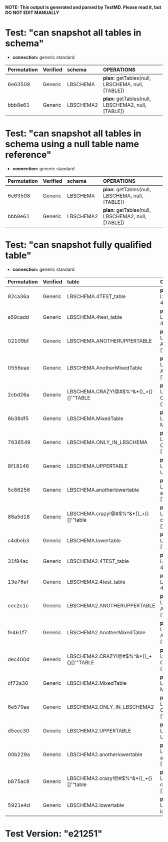 **NOTE: This output is generated and parsed by TestMD. Please read it, but DO NOT EDIT MANUALLY**

# Test: "can snapshot all tables in schema" #

- **connection:** generic standard

| Permutation | Verified | schema    | OPERATIONS
| :---------- | :------- | :-------- | :------
| 6e63508     | Generic  | LBSCHEMA  | **plan**: getTables(null, LBSCHEMA, null, [TABLE])
| bbb8e61     | Generic  | LBSCHEMA2 | **plan**: getTables(null, LBSCHEMA2, null, [TABLE])

# Test: "can snapshot all tables in schema using a null table name reference" #

- **connection:** generic standard

| Permutation | Verified | schema    | OPERATIONS
| :---------- | :------- | :-------- | :------
| 6e63508     | Generic  | LBSCHEMA  | **plan**: getTables(null, LBSCHEMA, null, [TABLE])
| bbb8e61     | Generic  | LBSCHEMA2 | **plan**: getTables(null, LBSCHEMA2, null, [TABLE])

# Test: "can snapshot fully qualified table" #

- **connection:** generic standard

| Permutation | Verified | table                                   | OPERATIONS
| :---------- | :------- | :-------------------------------------- | :------
| 82ca36a     | Generic  | LBSCHEMA.4TEST_table                    | **plan**: getTables(null, LBSCHEMA, 4TEST\_table, [TABLE])
| a59cadd     | Generic  | LBSCHEMA.4test_table                    | **plan**: getTables(null, LBSCHEMA, 4test\_table, [TABLE])
| 02109bf     | Generic  | LBSCHEMA.ANOTHERUPPERTABLE              | **plan**: getTables(null, LBSCHEMA, ANOTHERUPPERTABLE, [TABLE])
| 0556eae     | Generic  | LBSCHEMA.AnotherMixedTable              | **plan**: getTables(null, LBSCHEMA, AnotherMixedTable, [TABLE])
| 2cbd26a     | Generic  | LBSCHEMA.CRAZY!@#\$%^&*()_+{}[]'"TABLE  | **plan**: getTables(null, LBSCHEMA, CRAZY!@#\\$\%^&*()\_+{}[]'"TABLE, [TABLE])
| 6b38df5     | Generic  | LBSCHEMA.MixedTable                     | **plan**: getTables(null, LBSCHEMA, MixedTable, [TABLE])
| 7636549     | Generic  | LBSCHEMA.ONLY_IN_LBSCHEMA               | **plan**: getTables(null, LBSCHEMA, ONLY\_IN\_LBSCHEMA, [TABLE])
| 8f18146     | Generic  | LBSCHEMA.UPPERTABLE                     | **plan**: getTables(null, LBSCHEMA, UPPERTABLE, [TABLE])
| 5c86256     | Generic  | LBSCHEMA.anotherlowertable              | **plan**: getTables(null, LBSCHEMA, anotherlowertable, [TABLE])
| 86a5d18     | Generic  | LBSCHEMA.crazy!@#\$%^&*()_+{}[]'"table  | **plan**: getTables(null, LBSCHEMA, crazy!@#\\$\%^&*()\_+{}[]'"table, [TABLE])
| c4dbeb3     | Generic  | LBSCHEMA.lowertable                     | **plan**: getTables(null, LBSCHEMA, lowertable, [TABLE])
| 31f94ac     | Generic  | LBSCHEMA2.4TEST_table                   | **plan**: getTables(null, LBSCHEMA2, 4TEST\_table, [TABLE])
| 13e76ef     | Generic  | LBSCHEMA2.4test_table                   | **plan**: getTables(null, LBSCHEMA2, 4test\_table, [TABLE])
| cec2e1c     | Generic  | LBSCHEMA2.ANOTHERUPPERTABLE             | **plan**: getTables(null, LBSCHEMA2, ANOTHERUPPERTABLE, [TABLE])
| fe461f7     | Generic  | LBSCHEMA2.AnotherMixedTable             | **plan**: getTables(null, LBSCHEMA2, AnotherMixedTable, [TABLE])
| dec400d     | Generic  | LBSCHEMA2.CRAZY!@#\$%^&*()_+{}[]'"TABLE | **plan**: getTables(null, LBSCHEMA2, CRAZY!@#\\$\%^&*()\_+{}[]'"TABLE, [TABLE])
| cf72a30     | Generic  | LBSCHEMA2.MixedTable                    | **plan**: getTables(null, LBSCHEMA2, MixedTable, [TABLE])
| 6e579ae     | Generic  | LBSCHEMA2.ONLY_IN_LBSCHEMA2             | **plan**: getTables(null, LBSCHEMA2, ONLY\_IN\_LBSCHEMA2, [TABLE])
| d5eec30     | Generic  | LBSCHEMA2.UPPERTABLE                    | **plan**: getTables(null, LBSCHEMA2, UPPERTABLE, [TABLE])
| 00b229a     | Generic  | LBSCHEMA2.anotherlowertable             | **plan**: getTables(null, LBSCHEMA2, anotherlowertable, [TABLE])
| b875ac8     | Generic  | LBSCHEMA2.crazy!@#\$%^&*()_+{}[]'"table | **plan**: getTables(null, LBSCHEMA2, crazy!@#\\$\%^&*()\_+{}[]'"table, [TABLE])
| 5921e4d     | Generic  | LBSCHEMA2.lowertable                    | **plan**: getTables(null, LBSCHEMA2, lowertable, [TABLE])

# Test Version: "e21251" #